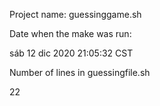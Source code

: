 Project name: guessinggame.sh


Date when the make was run: 


sáb 12 dic 2020 21:05:32 CST


Number of lines in guessingfile.sh


22
